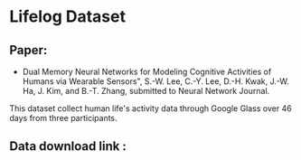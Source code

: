 # Lifelog Dataset
## Paper: 
- Dual Memory Neural Networks for Modeling Cognitive Activities of Humans via Wearable Sensors", S.-W. Lee, C.-Y. Lee, D.-H. Kwak, J.-W. Ha, J. Kim, and B.-T. Zhang, submitted to Neural Network Journal.

This dataset collect human life's activity data through Google Glass over 46 days from three participants.

## Data download link :
